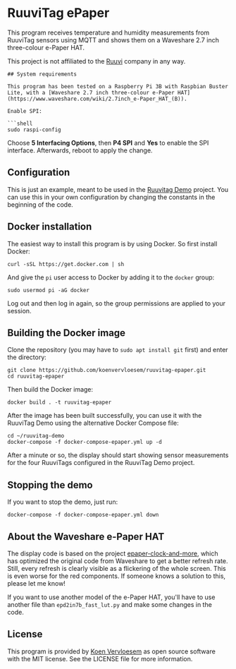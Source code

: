 # RuuviTag ePaper

This program receives temperature and humidity measurements from RuuviTag sensors using MQTT and shows them on a Waveshare 2.7 inch three-colour e-Paper HAT.

This project is not affiliated to the [Ruuvi](https://ruuvi.com) company in any way.
```
## System requirements

This program has been tested on a Raspberry Pi 3B with Raspbian Buster Lite, with a [Waveshare 2.7 inch three-colour e-Paper HAT](https://www.waveshare.com/wiki/2.7inch_e-Paper_HAT_(B)).

Enable SPI:

```shell
sudo raspi-config
```

Choose **5 Interfacing Options**, then **P4 SPI** and **Yes** to enable the SPI interface. Afterwards, reboot to apply the change.

## Configuration

This is just an example, meant to be used in the [Ruuvitag Demo](https://github.com/koenvervloesem/ruuvitag-demo) project. You can use this in your own configuration by changing the constants in the beginning of the code.

## Docker installation

The easiest way to install this program is by using Docker. So first install Docker:

```shel
curl -sSL https://get.docker.com | sh
```

And give the `pi` user access to Docker by adding it to the `docker` group:

```shell
sudo usermod pi -aG docker
```

Log out and then log in again, so the group permissions are applied to your session.

## Building the Docker image

Clone the repository (you may have to `sudo apt install git` first) and enter the directory:

```shell
git clone https://github.com/koenvervloesem/ruuvitag-epaper.git
cd ruuvitag-epaper
```

Then build the Docker image:

```shell
docker build . -t ruuvitag-epaper
```

After the image has been built successfully, you can use it with the RuuviTag Demo using the alternative Docker Compose file:

```shell
cd ~/ruuvitag-demo
docker-compose -f docker-compose-epaper.yml up -d
```

After a minute or so, the display should start showing sensor measurements for the four RuuviTags configured in the RuuviTag Demo project.

## Stopping the demo

If you want to stop the demo, just run:

```shell
docker-compose -f docker-compose-epaper.yml down
```

## About the Waveshare e-Paper HAT

The display code is based on the project [epaper-clock-and-more](https://github.com/pskowronek/epaper-clock-and-more), which has optimized the original code from Waveshare to get a better refresh rate. Still, every refresh is clearly visible as a flickering of the whole screen. This is even worse for the red components. If someone knows a solution to this, please let me know!

If you want to use another model of the e-Paper HAT, you'll have to use another file than `epd2in7b_fast_lut.py` and make some changes in the code.

## License

This program is provided by [Koen Vervloesem](mailto:koen@vervloesem.eu) as open source software with the MIT license. See the LICENSE file for more information.
